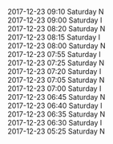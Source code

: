 2017-12-23 09:10 Saturday  N  
2017-12-23 09:00 Saturday  I  
2017-12-23 08:20 Saturday  N  
2017-12-23 08:15 Saturday  I  
2017-12-23 08:00 Saturday  N  
2017-12-23 07:55 Saturday  I  
2017-12-23 07:25 Saturday  N  
2017-12-23 07:20 Saturday  I  
2017-12-23 07:05 Saturday  N  
2017-12-23 07:00 Saturday  I  
2017-12-23 06:45 Saturday  N  
2017-12-23 06:40 Saturday  I  
2017-12-23 06:35 Saturday  N  
2017-12-23 06:30 Saturday  I  
2017-12-23 05:25 Saturday  N  
